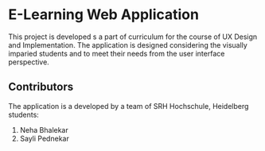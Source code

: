 # E-Learning Web Application

This project is developed s a part of curriculum for the course of UX Design and Implementation.
The application is designed considering the visually imparied students and to meet their needs from the user interface perspective.

## Contributors

The application is a developed by a team of SRH Hochschule, Heidelberg students:

1. Neha Bhalekar
2. Sayli Pednekar
